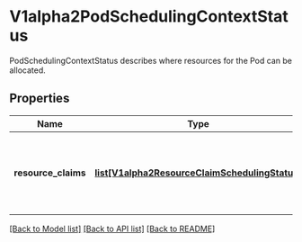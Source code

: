 # V1alpha2PodSchedulingContextStatus

PodSchedulingContextStatus describes where resources for the Pod can be allocated.

## Properties
Name | Type | Description | Notes
------------ | ------------- | ------------- | -------------
**resource_claims** | [**list[V1alpha2ResourceClaimSchedulingStatus]**](V1alpha2ResourceClaimSchedulingStatus.md) | ResourceClaims describes resource availability for each pod.spec.resourceClaim entry where the corresponding ResourceClaim uses \&quot;WaitForFirstConsumer\&quot; allocation mode. | [optional] 

[[Back to Model list]](../README.md#documentation-for-models) [[Back to API list]](../README.md#documentation-for-api-endpoints) [[Back to README]](../README.md)


